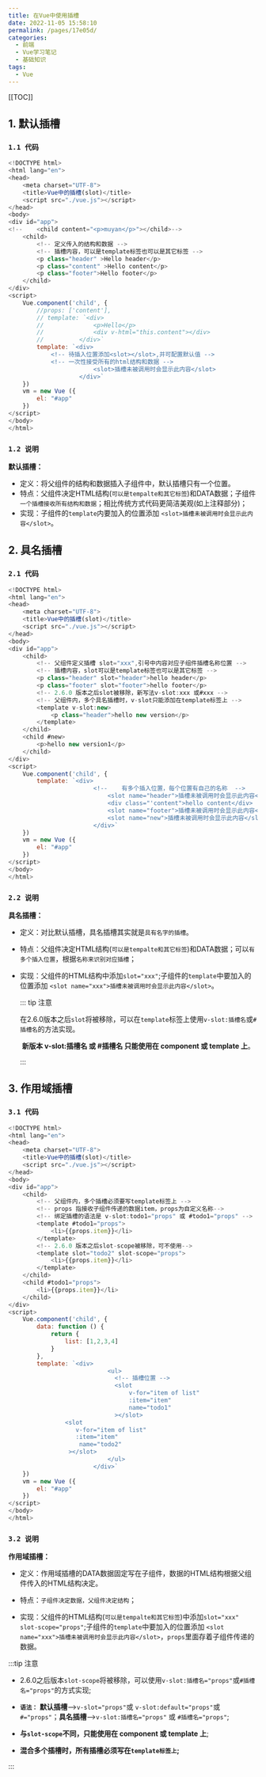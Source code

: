 ```yaml
---
title: 在Vue中使用插槽
date: 2022-11-05 15:58:10
permalink: /pages/17e05d/
categories:
  - 前端
  - Vue学习笔记
  - 基础知识
tags:
  - Vue
---
```


[[TOC]]

## 1. 默认插槽

### `1.1 代码`

```js
<!DOCTYPE html>
<html lang="en">
<head>
	<meta charset="UTF-8">
	<title>Vue中的插槽(slot)</title>
	<script src="./vue.js"></script>
</head>
<body>
<div id="app">
<!--	<child content="<p>muyan</p>"></child>-->
	<child>
		<!-- 定义传入的结构和数据 -->
		<!-- 插槽内容，可以是template标签也可以是其它标签 -->
		<p class="header" >Hello header</p>
		<p class="content" >Hello content</p>
		<p class="footer">Hello footer</p>
	</child>
</div>
<script>
    Vue.component('child', {
        //props: ['content'],
        // template: `<div>
        // 				<p>Hello</p>
        // 				<div v-html="this.content"></div>
        // 			</div>`
        template: `<div>
			<!-- 待插入位置添加<slot></slot>,并可配置默认值 -->
			<!-- 一次性接受所有的html结构和数据 -->
						<slot>插槽未被调用时会显示此内容</slot>
					</div>`
    })
    vm = new Vue ({
        el: "#app"
    })
</script>
</body>
</html>
```

### `1.2 说明`

**默认插槽：**

- 定义：将父组件的结构和数据插入子组件中，默认插槽只有一个位置。
- 特点：父组件决定HTML结构(`可以是tempalte和其它标签`)和DATA数据；子组件`一个插槽接收所有结构和数据`；相比传统方式代码更简洁美观(如上注释部分)；
- 实现：子组件的`template`内要加入的位置添加 `<slot>插槽未被调用时会显示此内容</slot>`。

## 2. 具名插槽

### `2.1 代码`

```js
<!DOCTYPE html>
<html lang="en">
<head>
	<meta charset="UTF-8">
	<title>Vue中的插槽(slot)</title>
	<script src="./vue.js"></script>
</head>
<body>
<div id="app">
	<child>
		<!-- 父组件定义插槽 slot="xxx",引号中内容对应子组件插槽名称位置 -->
		<!-- 插槽内容，slot可以是template标签也可以是其它标签 -->
		<p class="header" slot="header">hello header</p>
		<p class="footer" slot="footer">hello footer</p>
		<!-- 2.6.0 版本之后slot被移除，新写法v-slot:xxx 或#xxx -->
		<!-- 父组件内，多个具名插槽时，v-slot只能添加在template标签上 -->
		<template v-slot:new>
			<p class="header">hello new version</p>
		</template>
	</child>
	<child #new>
		<p>hello new version1</p>
	</child>
</div>
<script>
    Vue.component('child', {
        template: `<div>
						<!--	有多个插入位置，每个位置有自己的名称	-->
							<slot name="header">插槽未被调用时会显示此内容</slot>
							<div class="'content">hello content</div>
							<slot name="footer">插槽未被调用时会显示此内容</slot>
							<slot name="new">插槽未被调用时会显示此内容</slot>
						</div>`
    })
    vm = new Vue ({
        el: "#app"
    })
</script>
</body>
</html>
```

### `2.2 说明`

**具名插槽：**

- 定义：对比默认插槽，具名插槽其实就是`具有名字的插槽`。

- 特点：父组件决定HTML结构(`可以是tempalte和其它标签`)和DATA数据；可以`有多个插入位置`，根据`名称来识别对应插槽`；

- 实现：父组件的HTML结构中添加`slot="xxx"`;子组件的`template`中要加入的位置添加 `<slot name="xxx">插槽未被调用时会显示此内容</slot>`。

  

  ::: tip 注意

  ​	在2.6.0版本之后`slot`将被移除，可以在`template`标签上使用`v-slot:插槽名`或`#插槽名`的方法实现。

  ​     **新版本 v-slot:插槽名 或 #插槽名 只能使用在 component 或 template 上**。

  :::

## 3. 作用域插槽

### `3.1 代码`

```js
<!DOCTYPE html>
<html lang="en">
<head>
	<meta charset="UTF-8">
	<title>Vue中的插槽(slot)</title>
	<script src="./vue.js"></script>
</head>
<body>
<div id="app">
	<child>
		<!-- 父组件内，多个插槽必须要写template标签上 -->
		<!-- props 指接收子组件传递的数据item，props为自定义名称-->
		<!-- 绑定插槽的语法是 v-slot:todo1="props" 或 #todo1="props" -->
		<template #todo1="props">
			<li>{{props.item}}</li>
		</template>
		<!-- 2.6.0 版本之后slot-scope被移除，可不使用-->
		<template slot="todo2" slot-scope="props">
			<li>{{props.item}}</li>
		</template>
	</child>
	<child #todo1="props">
		<li>{{props.item}}</li>
	</child>
</div>
<script>
    Vue.component('child', {
        data: function () {
            return {
                list: [1,2,3,4]
            }
        },
        template: `<div>
							<ul>
							  <!-- 插槽位置 -->
							  <slot
								  v-for="item of list"
								  :item="item"
								  name="todo1"
							  ></slot>
                <slot
                   v-for="item of list"
                   :item="item"
                    name="todo2"
                 ></slot>
							</ul>
						</div>`
    })
    vm = new Vue ({
        el: "#app"
    })
</script>
</body>
</html>
```

### `3.2 说明`

**作用域插槽：**

- 定义：作用域插槽的DATA数据固定写在子组件，数据的HTML结构根据父组件传入的HTML结构决定。

- 特点：`子组件决定数据，父组件决定结构`；

- 实现：父组件的HTML结构(`可以是tempalte和其它标签`)中添加`slot="xxx" slot-scope="props"`;子组件的`template`中要加入的位置添加 `<slot name="xxx">插槽未被调用时会显示此内容</slot>`，`props`里面存着子组件传递的数据。

  

:::tip 注意

- 2.6.0之后版本`slot-scope`将被移除，可以使用`v-slot:插槽名="props"`或`#插槽名="props"`的方式实现;

- **`语法：`** **默认插槽**-->`v-slot="props"`或 `v-slot:default="props"`或 `#="props"`；**具名插槽**-->`v-slot:插槽名="props"` 或 `#插槽名="props"`;
- **与`slot-scope`不同，只能使用在 component 或 template 上**;
- **混合多个插槽时，所有插槽必须写在`template标签上`;**

:::
